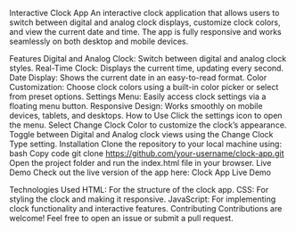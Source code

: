 Interactive Clock App
An interactive clock application that allows users to switch between digital and analog clock displays, customize clock colors, and view the current date and time. The app is fully responsive and works seamlessly on both desktop and mobile devices.

Features
Digital and Analog Clock: Switch between digital and analog clock styles.
Real-Time Clock: Displays the current time, updating every second.
Date Display: Shows the current date in an easy-to-read format.
Color Customization: Choose clock colors using a built-in color picker or select from preset options.
Settings Menu: Easily access clock settings via a floating menu button.
Responsive Design: Works smoothly on mobile devices, tablets, and desktops.
How to Use
Click the settings icon to open the menu.
Select Change Clock Color to customize the clock’s appearance.
Toggle between Digital and Analog clock views using the Change Clock Type setting.
Installation
Clone the repository to your local machine using:
bash
Copy code
git clone https://github.com/your-username/clock-app.git
Open the project folder and run the index.html file in your browser.
Live Demo
Check out the live version of the app here: Clock App Live Demo

Technologies Used
HTML: For the structure of the clock app.
CSS: For styling the clock and making it responsive.
JavaScript: For implementing clock functionality and interactive features.
Contributing
Contributions are welcome! Feel free to open an issue or submit a pull request.
